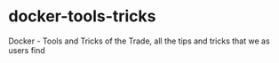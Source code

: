 # docker-tools-tricks
Docker - Tools and Tricks of the Trade, all the tips and tricks that we as users find
